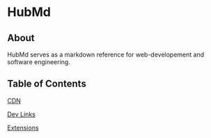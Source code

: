 # HubMd

## About

HubMd serves as a markdown reference for web-developement and software engineering.


## Table of Contents

[CDN](./Hub/CDN.md)

[Dev Links](./Hub/DevLinks.md)

[Extensions](./Hub/Extensions.md)